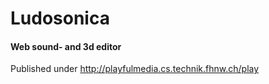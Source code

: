 Ludosonica
========

#### Web sound- and 3d editor ####

Published under http://playfulmedia.cs.technik.fhnw.ch/play